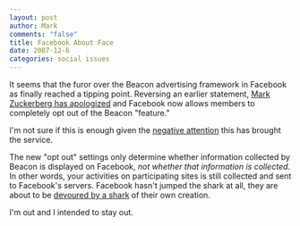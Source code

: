 ```yaml
--- 
layout: post
author: Mark
comments: "false"
title: Facebook About Face
date: 2007-12-6
categories: social issues
---
```

It seems that the furor over the Beacon advertising framework in Facebook as finally reached a tipping point.  Reversing an earlier statement, <a href="http://bits.blogs.nytimes.com/" title="Bit Blog New York Times">Mark Zuckerberg has apologized</a> and Facebook now allows members to completely opt out of the Beacon "feature."

I'm not sure if this is enough given the <a href="http://www.computerworld.com/action/article.do?command=viewArticleBasic&articleId=9051119&intsrc=hm_ts_head" title="Facebook caves to criticism">negative attention</a> this has brought the service.

The new "opt out" settings only determine whether information collected by Beacon is displayed on Facebook, <i>not whether that information is collected</i>.  In other words, your activities on participating sites is still collected and sent to Facebook's servers.  Facebook hasn't jumped the shark at all, they are about to be <a href="http://techland.blogs.fortune.cnn.com/2007/12/04/rip-facebook/" title="RIP Facebook">devoured by a shark</a> of their own creation.

I'm out and I intended to stay out.
